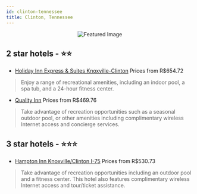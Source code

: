 ```yaml
---
id: clinton-tennessee
title: Clinton, Tennessee
---
```


<center><img src="https://i.travelapi.com/hotels/3000000/2370000/2363600/2363534/9117b1dd_z.jpg" alt="Featured Image" /></center>


##  2 star hotels - ⭐️⭐️

-    [Holiday Inn Express & Suites Knoxville-Clinton](https://us.hurb.com/hotels/clinton/holiday-inn-express-suites-knoxville-clinton-JNP-JP780745?cmp=18055) Prices from R$654.72
   > Enjoy a range of recreational amenities, including an indoor pool, a spa tub, and a 24-hour fitness center.
-    [Quality Inn](https://us.hurb.com/hotels/clinton/quality-inn-JNP-JP194437?cmp=18055) Prices from R$469.76
   > Take advantage of recreation opportunities such as a seasonal outdoor pool, or other amenities including complimentary wireless Internet access and concierge services.

##  3 star hotels - ⭐️⭐️⭐️

-    [Hampton Inn Knoxville/Clinton I-75](https://us.hurb.com/hotels/clinton/hampton-inn-knoxville-clinton-i-75-JNP-JP851996?cmp=18055) Prices from R$530.73
   > Take advantage of recreation opportunities including an outdoor pool and a fitness center. This hotel also features complimentary wireless Internet access and tour/ticket assistance.
